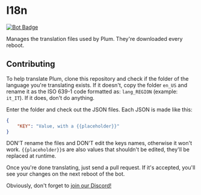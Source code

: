 # I18n

[![Bot Badge](https://img.shields.io/static/v1?label=bot&message=Plum&logo=DISCORD&logoColor=white&color=c44040)](https://plum-bot.xyz)

Manages the translation files used by Plum. They're downloaded every reboot.

## Contributing

To help translate Plum, clone this repository and check if the folder of the language
you're translating exists.
If it doesn't, copy the folder `en_US` and rename it as the ISO 639-1 code formatted as:
`lang_REGION` (example: `it_IT`). If it does, don't do anything.

Enter the folder and check out the JSON files. Each JSON is made like this:

```json
{
    "KEY": "Value, with a {{placeholder}}"
}
```

DON'T rename the files and DON'T edit the keys names, otherwise it won't work. `{{placeholder}}`s
are also values that shouldn't be edited, they'll be replaced at runtime.

Once you're done translating, just send a pull request. If it's accepted, you'll see your
changes on the next reboot of the bot.

Obviously, don't forget to [join our Discord!](https://discord.gg/MDtgmEM)
